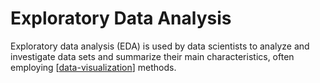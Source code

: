 # Exploratory Data Analysis

Exploratory data analysis (EDA) is used by data scientists to analyze and investigate data sets and summarize their main characteristics, often employing [[data-visualization]] methods.

[//begin]: # "Autogenerated link references for markdown compatibility"
[data-visualization]: data-visualization "Data Visualization"
[//end]: # "Autogenerated link references"
